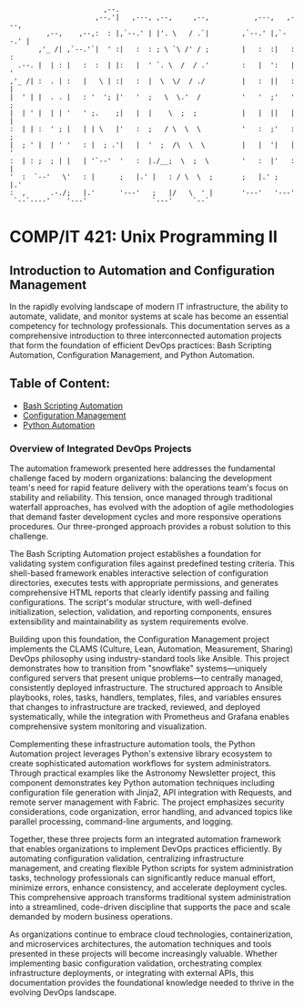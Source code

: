 ```
                       ,--.                                              
                     ,--.'|   ,---, ,--,     ,--,           ,---,   ,---,
         ,--,    ,--,:  : |,`--.' | |'. \   / .`|        ,`--.' |,`--.' |
       ,'_ /| ,`--.'`|  ' :|   :  : ; \ `\ /' / ;        |   :  :|   :  :
  .--. |  | : |   :  :  | |:   |  ' `. \  /  / .'        :   |  ':   |  '
,'_ /| :  . | :   |   \ | :|   :  |  \  \/  / ./         |   :  ||   :  |
|  ' | |  . . |   : '  '; |'   '  ;   \  \.'  /          '   '  ;'   '  ;
|  | ' |  | | '   ' ;.    ;|   |  |    \  ;  ;           |   |  ||   |  |
:  | | :  ' ; |   | | \   |'   :  ;   / \  \  \          '   :  ;'   :  ;
|  ; ' |  | ' '   : |  ; .'|   |  '  ;  /\  \  \         |   |  '|   |  '
:  | : ;  ; | |   | '`--'  '   :  |./__;  \  ;  \        '   :  |'   :  |
'  :  `--'   \'   : |      ;   |.' |   : / \  \  ;       ;   |.' ;   |.' 
:  ,      .-./;   |.'      '---'   ;   |/   \  ' |       '---'   '---' 	
 `--`----'    '---'                `---'     `--`  			
```
# COMP/IT 421: Unix Programming II
## Introduction to Automation and Configuration Management
In the rapidly evolving landscape of modern IT infrastructure, the ability to automate, validate, and monitor systems at scale has become an essential competency for technology professionals. This documentation serves as a comprehensive introduction to three interconnected automation projects that form the foundation of efficient DevOps practices: Bash Scripting Automation, Configuration Management, and Python Automation.

## Table of Content:
- [Bash Scripting Automation](./bash-config/)
- [Configuration Management](./config-manage/)
- [Python Automation](./python-config/)

### Overview of Integrated DevOps Projects
The automation framework presented here addresses the fundamental challenge faced by modern organizations: balancing the development team's need for rapid feature delivery with the operations team's focus on stability and reliability. This tension, once managed through traditional waterfall approaches, has evolved with the adoption of agile methodologies that demand faster development cycles and more responsive operations procedures. Our three-pronged approach provides a robust solution to this challenge.

The Bash Scripting Automation project establishes a foundation for validating system configuration files against predefined testing criteria. This shell-based framework enables interactive selection of configuration directories, executes tests with appropriate permissions, and generates comprehensive HTML reports that clearly identify passing and failing configurations. The script's modular structure, with well-defined initialization, selection, validation, and reporting components, ensures extensibility and maintainability as system requirements evolve.

Building upon this foundation, the Configuration Management project implements the CLAMS (Culture, Lean, Automation, Measurement, Sharing) DevOps philosophy using industry-standard tools like Ansible. This project demonstrates how to transition from "snowflake" systems—uniquely configured servers that present unique problems—to centrally managed, consistently deployed infrastructure. The structured approach to Ansible playbooks, roles, tasks, handlers, templates, files, and variables ensures that changes to infrastructure are tracked, reviewed, and deployed systematically, while the integration with Prometheus and Grafana enables comprehensive system monitoring and visualization.

Complementing these infrastructure automation tools, the Python Automation project leverages Python's extensive library ecosystem to create sophisticated automation workflows for system administrators. Through practical examples like the Astronomy Newsletter project, this component demonstrates key Python automation techniques including configuration file generation with Jinja2, API integration with Requests, and remote server management with Fabric. The project emphasizes security considerations, code organization, error handling, and advanced topics like parallel processing, command-line arguments, and logging.

Together, these three projects form an integrated automation framework that enables organizations to implement DevOps practices efficiently. By automating configuration validation, centralizing infrastructure management, and creating flexible Python scripts for system administration tasks, technology professionals can significantly reduce manual effort, minimize errors, enhance consistency, and accelerate deployment cycles. This comprehensive approach transforms traditional system administration into a streamlined, code-driven discipline that supports the pace and scale demanded by modern business operations.

As organizations continue to embrace cloud technologies, containerization, and microservices architectures, the automation techniques and tools presented in these projects will become increasingly valuable. Whether implementing basic configuration validation, orchestrating complex infrastructure deployments, or integrating with external APIs, this documentation provides the foundational knowledge needed to thrive in the evolving DevOps landscape.
